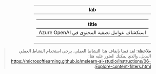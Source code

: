 <div class="Box-sc-g0xbh4-0 eoaCFS js-snippet-clipboard-copy-unpositioned undefined" data-hpc="true"><article class="markdown-body entry-content container-lg" itemprop="text"><div dir="rtl"><markdown-accessiblity-table data-catalyst=""><table>
  <thead>
  <tr>
  <th>lab</th>
  </tr>
  </thead>
  <tbody>
  <tr>
  <td><div dir="rtl"><table>
  <thead>
  <tr>
  <th>title</th>
  </tr>
  </thead>
  <tbody>
  <tr>
  <td><div dir="rtl">استكشاف عوامل تصفية المحتوى في Azure OpenAI</div></td>
  </tr>
  </tbody>
</table>
</div></td>
  </tr>
  </tbody>
</table></markdown-accessiblity-table>

<blockquote>
<p dir="rtl"><strong>ملاحظة</strong>: لقد قمنا بإيقاف هذا النشاط العملي. يرجى استخدام النشاط العملي البديل، والذي يمكنك العثور عليه هنا: <a href="https://microsoftlearning.github.io/mslearn-ai-studio/Instructions/06-Explore-content-filters.html" rel="nofollow">https://microsoftlearning.github.io/mslearn-ai-studio/Instructions/06-Explore-content-filters.html</a>.</p>
</blockquote>
</article></div>
